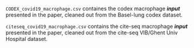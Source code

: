 ```CODEX_covid19_macrophage.csv``` containes the codex macrophage ***input*** presented in the paper, cleaned out from the Basel-lung codex dataset.

```citeseq_covid19_macrophage.csv``` contains the cite-seq macrophage ***input*** presented in the paper, cleaned out from the cite-seq VIB/Ghent Univ Hospital dataset.
